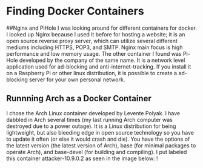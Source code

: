 # Finding Docker Containers
##Nginx and PiHole
I was looking around for different containers for docker. I looked up Nginx because I used it before for hosting a website; it is an open source reverse proxy server, which can utilize several different mediums including HTTPS, POP3, and SMTP. Nginx main focus is high performance and low memory usage. The other container I found was Pi-Hole developed by the company of the same name. It is a network level application used for ad-blocking and anti-internet-tracking. If you install it on a Raspberry Pi or other linux distribution, it is possible to create a ad-blocking server for your own personal network.

## Runnning Arch as a Docker Container
I chose the Arch Linux container developed by Levente Polyak. I have dabbled in Arch several times (my last running Arch computer was destroyed due to a power outage). It is a Linux distribution for being lightweight, but also bleeding edge in open source technology so you have to update it often (or else it would crash and die). You have the options of the latest version (the latest version of Arch), base (for minimal packages to operate Arch), and base-devel (for building and compiling). I put labeled this container attacker-10.9.0.2 as seen in the image below:
! 
